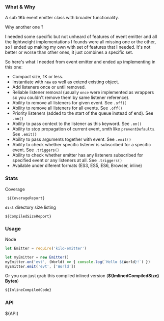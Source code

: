 ### What & Why
A sub 1Kb event emitter class with broader functionality.

Why another one ?

I needed some specific but not unheard of features of event emitter and all the lightweight implementations I founds were all missing one or the other, so I ended up making my own with set of features that I needed. It's not better or worse than other ones, it just combines a specific set.
 
So here's what I needed from event emitter and ended up implementing in this one:
* Compact size, 1K or less.
* Instantiate with `new` as well as extend existing object.
* Add listeners once or until removed.
* Reliable listener removal (usually `once` were implemented as wrappers so you couldn't remove them by same listener reference).
* Ability to remove all listeners for given event. See `.off()`
* Ability to remove all listeners for all events. See `.off()`
* Priority listeners (added to the start of the queue instead of end). See `.on()`
* Ability to pass context to the listener as this keyword. See `.on()`
* Ability to stop propagation of current event, smth like `preventDefaults`. See `.emit()`
* Ability to pass arguments together with event. See `.emit()`
* Ability to check whether specific listener is subscribed for a specific event. See `.triggers()`
* Ability to check whether emitter has any listeners subscribed for specified event or any listeners at all. See `.triggers()`
* Available under diferent formats (ES3, ES5, ES6, Browser, inline)

### Stats
 Coverage
```text
 ${CoverageReport}
```
 
 `dist` directory size listing
```text
${CompiledSizeReport}
```

### Usage

Node
```javascript
let Emitter = require('kilo-emitter')

let myEmitter = new Emitter()
myEmitter.on('evt', (World) => { console.log(`Hello ${World}!`) })
myEmitter.emit('evt', ['World'])
```

Or you can just grab this compiled inlined version (__${ImlinedCompiledSize} Bytes__)
 ```javascript
${InlineCompiledCode}
```


### API

${API}

